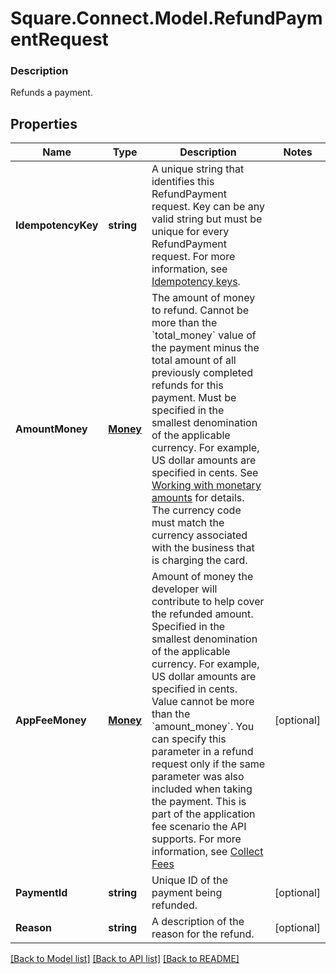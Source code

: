 # Square.Connect.Model.RefundPaymentRequest

### Description

Refunds a payment.

## Properties

Name | Type | Description | Notes
------------ | ------------- | ------------- | -------------
**IdempotencyKey** | **string** |  A unique string that identifies this RefundPayment request. Key can be any valid string but must be unique for every RefundPayment request.  For more information, see [Idempotency keys](/basics/api101/idempotency). | 
**AmountMoney** | [**Money**](Money.md) | The amount of money to refund.  Cannot be more than the &#x60;total_money&#x60; value of the payment minus the total amount of all previously completed refunds for this payment.  Must be specified in the smallest denomination of the applicable currency. For example, US dollar amounts are specified in cents. See [Working with monetary amounts](/build-basics/working-with-monetary-amounts) for details.  The currency code must match the currency associated with the business that is charging the card. | 
**AppFeeMoney** | [**Money**](Money.md) | Amount of money the developer will contribute to help cover the refunded amount. Specified in the smallest denomination of the applicable currency. For example, US dollar amounts are specified in cents.  Value cannot be more than the &#x60;amount_money&#x60;.  You can specify this parameter in a refund request only if the  same parameter was also included when taking the payment. This is part of the application fee  scenario the API supports.  For more information, see  [Collect Fees](/payments-api/take-payments-and-collect-fees) | [optional] 
**PaymentId** | **string** | Unique ID of the payment being refunded. | [optional] 
**Reason** | **string** | A description of the reason for the refund. | [optional] 



[[Back to Model list]](../README.md#documentation-for-models) [[Back to API list]](../README.md#documentation-for-api-endpoints) [[Back to README]](../README.md)

